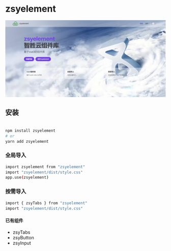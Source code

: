 # zsyelement

![图标](https://github.com/cxy-js/zsyelement/blob/master/public/imgs/zsyelement-bg.png)
## 安装
```bash

npm install zsyelement
# or
yarn add zsyelement

```
### 全局导入
```bash
import zsyelement from "zsyelement"
import "zsyelement/dist/style.css"
app.use(zsyelement)
```
### 按需导入
```bash
import { zsyTabs } from "zsyelement"
import "zsyelement/dist/style.css"
```
#### 已有组件
+ zsyTabs
+ zsyButton
+ zsyInput

